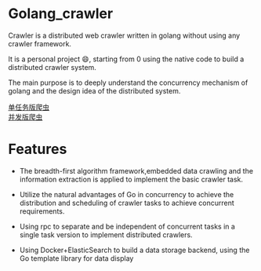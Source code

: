 # Golang_crawler

Crawler is a distributed web crawler written in golang without using any crawler framework.


It is a personal project :smile:, starting from 0 using the native code to build a distributed crawler system.


The main purpose is to deeply understand the concurrency mechanism of golang and the design idea of the distributed system.

[单任务版爬虫](https://wxning1107.github.io/2019/07/12/go-crawler1/)   
[并发版爬虫](https://wxning1107.github.io/2019/08/03/go-crawler2/)

# Features

- The breadth-first algorithm framework,embedded data crawling and the information extraction is applied to implement the basic crawler task.

- Utilize the natural advantages of Go in concurrency to achieve the distribution and scheduling of crawler tasks to achieve concurrent requirements.

- Using rpc to separate and be independent of concurrent tasks in a  single task version to implement distributed crawlers.

- Using Docker+ElasticSearch to build a data storage backend, using the Go template library for data display

<!-- ALL-CONTRIBUTORS-LIST: START - Do not remove or modify this section -->


<!-- ALL-CONTRIBUTORS-LIST:END -->
